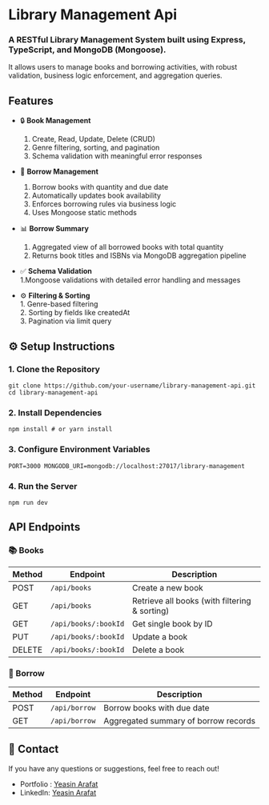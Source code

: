 #  Library Management Api

 ### A RESTful Library Management System built using Express, TypeScript, and MongoDB (Mongoose). 
 It allows users to manage books and borrowing activities, with robust validation, 
 business logic enforcement, and aggregation queries.


 ## Features

  * 🔒 **Book Management**
    1. Create, Read, Update, Delete (CRUD)
    2. Genre filtering, sorting, and pagination
    3. Schema validation with meaningful error responses
  
  * 📖 **Borrow Management**
     1. Borrow books with quantity and due date
     2. Automatically updates book availability
     3. Enforces borrowing rules via business logic
     4. Uses Mongoose static methods

  * 📊 **Borrow Summary**
     1. Aggregated view of all borrowed books with total quantity
     2. Returns book titles and ISBNs via MongoDB aggregation pipeline

   *  ✅ **Schema Validation**  
      1.Mongoose validations with detailed error handling and messages

   *  ⚙️ **Filtering & Sorting**  
     1.  Genre-based filtering  
     2.  Sorting by fields like createdAt  
     3.  Pagination via limit query  



## ⚙️ Setup Instructions

### 1. Clone the Repository
 ``
   git clone https://github.com/your-username/library-management-api.git
   cd library-management-api
``  

### 2. Install Dependencies
``
    npm install
    # or
    yarn install
``  

### 3. Configure Environment Variables
``
    PORT=3000
    MONGODB_URI=mongodb://localhost:27017/library-management
``  

### 4. Run the Server
``
    npm run dev
``  


##  API Endpoints  
 ### 📚 Books  
| Method | Endpoint              | Description                              |
|--------|-----------------------|------------------------------------------|
| POST   | `/api/books`          | Create a new book                        |
| GET    | `/api/books`          | Retrieve all books (with filtering & sorting) |
| GET    | `/api/books/:bookId`  | Get single book by ID                    |
| PUT    | `/api/books/:bookId`  | Update a book                            |
| DELETE | `/api/books/:bookId`  | Delete a book                            |

### 🔄 Borrow  
| Method | Endpoint        | Description                          |
|--------|------------------|--------------------------------------|
| POST   | `/api/borrow`    | Borrow books with due date           |
| GET    | `/api/borrow`    | Aggregated summary of borrow records |  



## 📧 Contact
If you have any questions or suggestions, feel free to reach out!

* Portfolio : [Yeasin Arafat](https://yeasin-arafat-portfolio.netlify.app)
* LinkedIn: [Yeasin Arafat](https://www.linkedin.com/in/yeasinarafat121)








